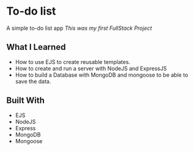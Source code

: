 # To-do list

A simple to-do list app
_This was my first FullStack Project_

## What I Learned

- How to use EJS to create reusable templates.
- How to create and run a server with NodeJS and ExpressJS
- How to build a Database with MongoDB and mongoose to be able to save the data.

## Built With

- EJS
- NodeJS
- Express
- MongoDB
- Mongoose
